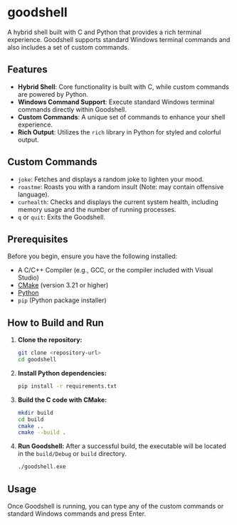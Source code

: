 # goodshell

A hybrid shell built with C and Python that provides a rich terminal experience. Goodshell supports standard Windows terminal commands and also includes a set of custom commands.

## Features

- **Hybrid Shell**: Core functionality is built with C, while custom commands are powered by Python.
- **Windows Command Support**: Execute standard Windows terminal commands directly within Goodshell.
- **Custom Commands**: A unique set of commands to enhance your shell experience.
- **Rich Output**: Utilizes the `rich` library in Python for styled and colorful output.

## Custom Commands

- `joke`: Fetches and displays a random joke to lighten your mood.
- `roastme`: Roasts you with a random insult (Note: may contain offensive language).
- `curhealth`: Checks and displays the current system health, including memory usage and the number of running processes.
- `q` or `quit`: Exits the Goodshell.

## Prerequisites

Before you begin, ensure you have the following installed:

- A C/C++ Compiler (e.g., GCC, or the compiler included with Visual Studio)
- [CMake](https://cmake.org/download/) (version 3.21 or higher)
- [Python](https://www.python.org/downloads/)
- `pip` (Python package installer)

## How to Build and Run

1.  **Clone the repository:**
    ```bash
    git clone <repository-url>
    cd goodshell
    ```

2.  **Install Python dependencies:**
    ```bash
    pip install -r requirements.txt
    ```

3.  **Build the C code with CMake:**
    ```bash
    mkdir build
    cd build
    cmake ..
    cmake --build .
    ```

4.  **Run Goodshell:**
    After a successful build, the executable will be located in the `build/Debug` or `build` directory.
    ```bash
    ./goodshell.exe
    ```

## Usage

Once Goodshell is running, you can type any of the custom commands or standard Windows commands and press Enter.